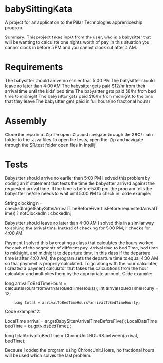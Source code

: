 # babySittingKata
A project for an application to the Pillar Technologies apprenticeship program. 

Summary:
  This project takes input from the user, who is a babysitter that will be wanting to calculate one nights worth of pay. In this situation you cannot clock in before 5 PM and you cannot clock out after 4 AM. 

# Requirements
The babysitter should arrive no earlier than 5:00 PM
The babysitter should leave no later than 4:00 AM
The babysitter gets paid $12/hr from their arrival time until the kids' bed time
The babysitter gets paid $8/hr from bed time to midnight
The babysitter gets paid $16/hr from midnight to the time that they leave
The babysitter gets paid in full hours(no fractional hours)

# Assembly 
Clone the repo in a .Zip file
open .Zip and navigate through the SRC/ main folder to the .Java files
To open the tests, open the .Zip and navigate through the SR/test folder
open files in Intellij!

# Tests
Babysitter should arrive no earlier than 5:00 PM
I solved this problem by coding an if statement that tests the time the babysitter arrived against the requested arrival time. 
If the time is before 5:00 pm, the program tells the babysitter he/she needs to wait until 5:00 PM to check in. 
code example:

String clockingIn = checkedIn(getBabySitterArrivalTimeBeforeFive().isBefore(requestedArrivalTime)) ? notClockedIn : clockedIn;

Babysitter should leave no later than 4:00 AM
I solved this in a similar way to solving the arrival time. Instead of checking for 5:00 PM, it checks for 4:00 AM. 

Payment
I solved this by creating a class that calculates the hours worked for each of the segments of different pay. Arrival time to bed Time, bed time to midnight, and midnight to departure time. In this class if the departure time is after 4:00 AM, the program sets the departure time to equal 4:00 AM so that payment is properly calculated. To go along with the hour calculater, I created a payment calculator that takes the calculations from the hour calculator and multiplies them by the appropriate amount. 
Code example:

long arrivalToBedTimeHours = calculateHours.fromArrivalToBedTimeHours();
        int arrivalToBedTimeHourly = 12;

        long total = arrivalToBedTimeHours*arrivalToBedTimeHourly;
        
Code example#2:

LocalTime arrival = ar.getBabySitterArrivalTimeBeforeFive();
LocalDateTime bedTime = bt.getKidsBedTime();

long totalArrivalToBedTime = ChronoUnit.HOURS.between(arrival, bedTime);

Because I coded the program using ChronoUnit.Hours, no fractional hours will be used which solves the last problem. 

